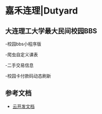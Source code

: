 # 嘉禾连理|Dutyard
## 大连理工大学最大民间校园BBS
-校园bbs小程序版

-爬虫自定义课表

-二手交易信息

-校园卡付款码动态刷新

## 参考文档

- [云开发文档](https://developers.weixin.qq.com/miniprogram/dev/wxcloud/basis/getting-started.html)

